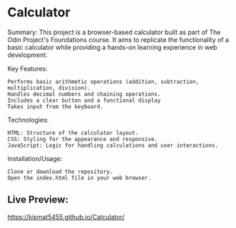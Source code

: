# Calculator

Summary: This project is a browser-based calculator built as part of The Odin Project's Foundations course. It aims to replicate the functionality of a basic calculator while providing a hands-on learning
experience in web development.

Key Features:

    Performs basic arithmetic operations (addition, subtraction, multiplication, division).
    Handles decimal numbers and chaining operations.
    Includes a clear button and a functional display
    Takes input from the keyboard.
    
Technologies:

    HTML: Structure of the calculator layout.
    CSS: Styling for the appearance and responsive.
    JavaScript: Logic for handling calculations and user interactions.


Installation/Usage:

    Clone or download the repository.
    Open the index.html file in your web browser.

    
## Live Preview:
 https://kismat5455.github.io/Calculator/
    
    